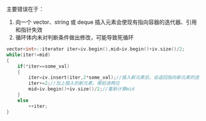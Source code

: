 主要错误在于：
1. 向一个 vector、string 或 deque 插入元素会使现有指向容器的迭代器、引用和指针失效
2. 循环体内未对判断条件做出修改，可能导致死循环
```cpp
vector<int>::iterator iter=iv.begin(),mid=iv.begin()+iv.size()/2;
while(iter!=mid)
{
    if(*iter==some_val)
    {
        iter=iv.insert(iter,2*some_val);//插入新元素后，会返回指向新元素的迭代器
        iter+=2;//加上插入的新元素，需前进两位
        mid=iv.begin()+iv.size()/2;//重新计算mid
    }
    else
        ++iter;
}
```
